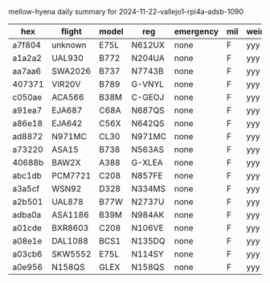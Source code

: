 mellow-hyena daily summary for 2024-11-22-vallejo1-rpi4a-adsb-1090

|hex|flight|model|reg|emergency|mil|weirdo|
|--|--|--|--|--|--|--|
|a7f804|unknown|E75L|N612UX|none|F|yyy|
|a1a2a2|UAL930|B772|N204UA|none|F|yyy|
|aa7aa6|SWA2026|B737|N7743B|none|F|yyy|
|407371|VIR20V|B789|G-VNYL|none|F|yyy|
|c050ae|ACA566|B38M|C-GEOJ|none|F|yyy|
|a91ea7|EJA687|C68A|N687QS|none|F|yyy|
|a86e18|EJA642|C56X|N642QS|none|F|yyy|
|ad8872|N971MC|CL30|N971MC|none|F|yyy|
|a73220|ASA15|B738|N563AS|none|F|yyy|
|40688b|BAW2X|A388|G-XLEA|none|F|yyy|
|abc1db|PCM7721|C208|N857FE|none|F|yyy|
|a3a5cf|WSN92|D328|N334MS|none|F|yyy|
|a2b501|UAL878|B77W|N2737U|none|F|yyy|
|adba0a|ASA1186|B39M|N984AK|none|F|yyy|
|a01cde|BXR8603|C208|N106VE|none|F|yyy|
|a08e1e|DAL1088|BCS1|N135DQ|none|F|yyy|
|a03cb6|SKW5552|E75L|N114SY|none|F|yyy|
|a0e956|N158QS|GLEX|N158QS|none|F|yyy|
